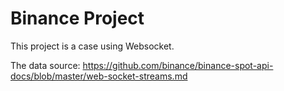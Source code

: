 # Binance Project

This project is a case using Websocket.

The data source: https://github.com/binance/binance-spot-api-docs/blob/master/web-socket-streams.md

